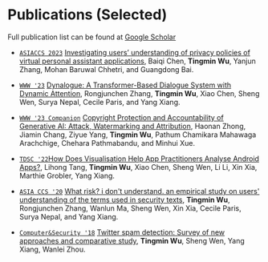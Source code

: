 # Publications (Selected)

Full publication list can be found at [Google Scholar](https://scholar.google.com.au/citations?user=QULCtjgAAAAJ&hl=en&oi=ao)

- [`ASIACCS 2023`](https://asiaccs2023.org/) [Investigating users’ understanding of privacy policies of virtual personal assistant applications](https://dl.acm.org/doi/abs/10.1145/3579856.3590335), Baiqi Chen, **Tingmin Wu**, Yanjun Zhang, Mohan Baruwal Chhetri, and Guangdong Bai.

- [`WWW '23`](https://archives.iw3c2.org/www2023/) [Dynalogue: A Transformer-Based Dialogue System with Dynamic Attention](https://dl.acm.org/doi/abs/10.1145/3543507.3583330), Rongjunchen Zhang, **Tingmin Wu**, Xiao Chen, Sheng Wen, Surya Nepal, Cecile Paris, and Yang Xiang.

- [`WWW '23 Companion`](https://archives.iw3c2.org/www2023/) [Copyright Protection and Accountability of Generative AI: Attack, Watermarking and Attribution](https://dl.acm.org/doi/abs/10.1145/3543873.3587321), Haonan Zhong, Jiamin Chang, Ziyue Yang, **Tingmin Wu**, Pathum Chamikara Mahawaga Arachchige, Chehara Pathmabandu, and Minhui Xue.

- [`TDSC '22`](https://ieeexplore.ieee.org/xpl/RecentIssue.jsp?punumber=8858)[How Does Visualisation Help App Practitioners Analyse Android Apps?](https://ieeexplore.ieee.org/abstract/document/9783019), Lihong Tang, **Tingmin Wu**, Xiao Chen, Sheng Wen, Li Li, Xin Xia, Marthie Grobler, Yang Xiang.

- [`ASIA CCS '20`](https://dl.acm.org/doi/proceedings/10.1145/3320269) [What risk? i don't understand. an empirical study on users' understanding of the terms used in security texts](https://dl.acm.org/doi/abs/10.1145/3320269.3384761), **Tingmin Wu**, Rongjunchen Zhang, Wanlun Ma, Sheng Wen, Xin Xia, Cecile Paris, Surya Nepal, and Yang Xiang. 

- [`Computer&Security '18`](https://www.sciencedirect.com/journal/computers-and-security/vol/76/suppl/C) [Twitter spam detection: Survey of new approaches and comparative study](https://www.sciencedirect.com/science/article/pii/S016740481730250X), **Tingmin Wu**, Sheng Wen, Yang Xiang, Wanlei Zhou. <strong><span class='show_paper_citations' data='QULCtjgAAAAJ:Se3iqnhoufwC'></span></strong>

